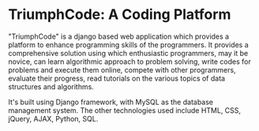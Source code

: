 # TriumphCode: A Coding Platform

"TriumphCode" is a django based web application which provides a platform to enhance programming skills of the programmers. It provides a comprehensive solution using which enthusiastic programmers, may it be novice, can learn algorithmic approach to problem solving, write codes for problems and execute them online, compete with other programmers, evaluate their progress, read tutorials on the various topics of data structures and algorithms.

It's built using Django framework, with MySQL as the database management system. The other technologies used include HTML, CSS, jQuery, AJAX, Python, SQL.
